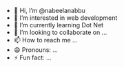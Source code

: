- 👋 Hi, I’m @nabeelanabbu
- 👀 I’m interested in web development 
- 🌱 I’m currently learning Dot Net
- 💞️ I’m looking to collaborate on ...
- 📫 How to reach me ...
- 😄 Pronouns: ...
- ⚡ Fun fact: ...

<!---
nabeelanabbu/nabeelanabbu is a ✨ special ✨ repository because its `README.md` (this file) appears on your GitHub profile.
You can click the Preview link to take a look at your changes.
--->
